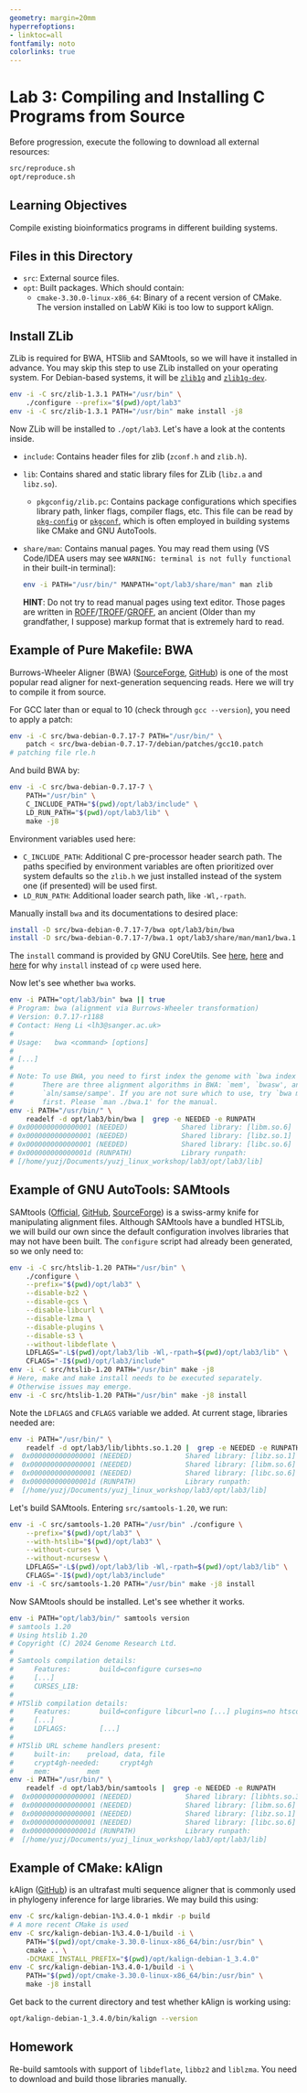```yaml
---
geometry: margin=20mm
hyperrefoptions:
- linktoc=all
fontfamily: noto
colorlinks: true
---
```


# Lab 3: Compiling and Installing C Programs from Source

Before progression, execute the following to download all external resources:

```bash
src/reproduce.sh
opt/reproduce.sh
```

## Learning Objectives

Compile existing bioinformatics programs in different building systems.

## Files in this Directory

- `src`: External source files.
- `opt`: Built packages. Which should contain:
  - `cmake-3.30.0-linux-x86_64`: Binary of a recent version of CMake. The version installed on LabW Kiki is too low to support kAlign.

## Install ZLib

ZLib is required for BWA, HTSlib and SAMtools, so we will have it installed in advance. You may skip this step to use ZLib installed on your operating system. For Debian-based systems, it will be [`zlib1g`](https://packages.debian.org/stable/zlib1g) and [`zlib1g-dev`](https://packages.debian.org/stable/zlib1g-dev).

```bash
env -i -C src/zlib-1.3.1 PATH="/usr/bin" \
    ./configure --prefix="$(pwd)/opt/lab3"
env -i -C src/zlib-1.3.1 PATH="/usr/bin" make install -j8
```

Now ZLib will be installed to `./opt/lab3`. Let's have a look at the contents inside.

- `include`: Contains header files for zlib (`zconf.h` and `zlib.h`).
- `lib`: Contains shared and static library files for ZLib (`libz.a` and `libz.so`). 
  - `pkgconfig/zlib.pc`: Contains package configurations which specifies library path, linker flags, compiler flags, etc. This file can be read by [`pkg-config`](https://www.freedesktop.org/wiki/Software/pkg-config/) or [`pkgconf`](http://pkgconf.org/), which is often employed in building systems like CMake and GNU AutoTools.
- `share/man`: Contains manual pages. You may read them using (VS Code/IDEA users may see `WARNING: terminal is not fully functional` in their built-in terminal):

  ```bash
  env -i PATH="/usr/bin/" MANPATH="opt/lab3/share/man" man zlib
  ```
  
  **HINT**: Do not try to read manual pages using text editor. Those pages are written in [ROFF](https://www.man7.org/linux/man-pages/man7/roff.7.html)/[TROFF](https://www.troff.org/)/[GROFF](https://www.gnu.org/software/groff/), an ancient (Older than my grandfather, I suppose) markup format that is extremely hard to read.

## Example of Pure Makefile: BWA

Burrows-Wheeler Aligner (BWA) ([SourceForge](https://bio-bwa.sourceforge.net/), [GitHub](https://github.com/lh3/bwa)) is one of the most popular read aligner for next-generation sequencing reads. Here we will try to compile it from source.

For GCC later than or equal to 10 (check through `gcc --version`), you need to apply a patch:

```bash
env -i -C src/bwa-debian-0.7.17-7 PATH="/usr/bin/" \
    patch < src/bwa-debian-0.7.17-7/debian/patches/gcc10.patch
# patching file rle.h
```

And build BWA by:

```bash
env -i -C src/bwa-debian-0.7.17-7 \
    PATH="/usr/bin" \
    C_INCLUDE_PATH="$(pwd)/opt/lab3/include" \
    LD_RUN_PATH="$(pwd)/opt/lab3/lib" \
    make -j8
```

Environment variables used here:

- `C_INCLUDE_PATH`: Additional C pre-processor header search path. The paths specified by environment variables are often prioritized over system defaults so the `zlib.h` we just installed instead of the system one (if presented) will be used first.
- `LD_RUN_PATH`: Additional loader search path, like `-Wl,-rpath`.

Manually install `bwa` and its documentations to desired place:

```bash
install -D src/bwa-debian-0.7.17-7/bwa opt/lab3/bin/bwa
install -D src/bwa-debian-0.7.17-7/bwa.1 opt/lab3/share/man/man1/bwa.1
```

The `install` command is provided by GNU CoreUtils. See [here](https://unix.stackexchange.com/questions/218673/how-is-install-different-from-cp), [here](https://superuser.com/questions/229883/how-is-install-c-different-from-cp) and [here](https://unix.stackexchange.com/questions/104982/why-use-install-rather-than-cp-and-mkdir) for why `install` instead of `cp` were used here.

Now let's see whether `bwa` works.

```bash
env -i PATH="opt/lab3/bin" bwa || true
# Program: bwa (alignment via Burrows-Wheeler transformation)
# Version: 0.7.17-r1188
# Contact: Heng Li <lh3@sanger.ac.uk>
#
# Usage:   bwa <command> [options]
#
# [...]
#
# Note: To use BWA, you need to first index the genome with `bwa index'.
#       There are three alignment algorithms in BWA: `mem', `bwasw', and
#       `aln/samse/sampe'. If you are not sure which to use, try `bwa mem'
#       first. Please `man ./bwa.1' for the manual.
env -i PATH="/usr/bin/" \
    readelf -d opt/lab3/bin/bwa |  grep -e NEEDED -e RUNPATH
# 0x0000000000000001 (NEEDED)             Shared library: [libm.so.6]
# 0x0000000000000001 (NEEDED)             Shared library: [libz.so.1]
# 0x0000000000000001 (NEEDED)             Shared library: [libc.so.6]
# 0x000000000000001d (RUNPATH)            Library runpath:
# [/home/yuzj/Documents/yuzj_linux_workshop/lab3/opt/lab3/lib]
```

## Example of GNU AutoTools: SAMtools

SAMtools ([Official](http://www.htslib.org), [GitHub](https://github.com/samtools/samtools), [SourceForge](https://sourceforge.net/projects/samtools)) is a swiss-army knife for manipulating alignment files. Although SAMtools have a bundled HTSLib, we will build our own since the default configuration involves libraries that may not have been built. The `configure` script had already been generated, so we only need to:

```bash
env -i -C src/htslib-1.20 PATH="/usr/bin" \
    ./configure \
    --prefix="$(pwd)/opt/lab3" \
    --disable-bz2 \
    --disable-gcs \
    --disable-libcurl \
    --disable-lzma \
    --disable-plugins \
    --disable-s3 \
    --without-libdeflate \
    LDFLAGS="-L$(pwd)/opt/lab3/lib -Wl,-rpath=$(pwd)/opt/lab3/lib" \
    CFLAGS="-I$(pwd)/opt/lab3/include"
env -i -C src/htslib-1.20 PATH="/usr/bin" make -j8
# Here, make and make install needs to be executed separately.
# Otherwise issues may emerge.
env -i -C src/htslib-1.20 PATH="/usr/bin" make -j8 install
```

Note the `LDFLAGS` and `CFLAGS` variable we added. At current stage, libraries needed are:

```bash
env -i PATH="/usr/bin/" \
    readelf -d opt/lab3/lib/libhts.so.1.20 |  grep -e NEEDED -e RUNPATH
#  0x0000000000000001 (NEEDED)             Shared library: [libz.so.1]
#  0x0000000000000001 (NEEDED)             Shared library: [libm.so.6]
#  0x0000000000000001 (NEEDED)             Shared library: [libc.so.6]
#  0x000000000000001d (RUNPATH)            Library runpath:
#  [/home/yuzj/Documents/yuzj_linux_workshop/lab3/opt/lab3/lib]
```

Let's build SAMtools. Entering `src/samtools-1.20`, we run:

```bash
env -i -C src/samtools-1.20 PATH="/usr/bin" ./configure \
    --prefix="$(pwd)/opt/lab3" \
    --with-htslib="$(pwd)/opt/lab3" \
    --without-curses \
    --without-ncursesw \
    LDFLAGS="-L$(pwd)/opt/lab3/lib -Wl,-rpath=$(pwd)/opt/lab3/lib" \
    CFLAGS="-I$(pwd)/opt/lab3/include"
env -i -C src/samtools-1.20 PATH="/usr/bin" make -j8 install
```

Now SAMtools should be installed. Let's see whether it works.

```bash
env -i PATH="opt/lab3/bin/" samtools version
# samtools 1.20
# Using htslib 1.20
# Copyright (C) 2024 Genome Research Ltd.
#
# Samtools compilation details:
#     Features:       build=configure curses=no 
#     [...]
#     CURSES_LIB:     
#
# HTSlib compilation details:
#     Features:       build=configure libcurl=no [...] plugins=no htscodecs=1.6.0
#     [...]
#     LDFLAGS:        [...]
#
# HTSlib URL scheme handlers present:
#     built-in:    preload, data, file
#     crypt4gh-needed:     crypt4gh
#     mem:         mem
env -i PATH="/usr/bin/" \
    readelf -d opt/lab3/bin/samtools |  grep -e NEEDED -e RUNPATH
#  0x0000000000000001 (NEEDED)             Shared library: [libhts.so.3]
#  0x0000000000000001 (NEEDED)             Shared library: [libm.so.6]
#  0x0000000000000001 (NEEDED)             Shared library: [libz.so.1]
#  0x0000000000000001 (NEEDED)             Shared library: [libc.so.6]
#  0x000000000000001d (RUNPATH)            Library runpath:
#  [/home/yuzj/Documents/yuzj_linux_workshop/lab3/opt/lab3/lib]
```

## Example of CMake: kAlign

kAlign ([GitHub](https://github.com/timolassmann/kalign)) is an ultrafast multi sequence aligner that is commonly used in phylogeny inference for large libraries. We may build this using:

```bash
env -C src/kalign-debian-1%3.4.0-1 mkdir -p build
# A more recent CMake is used
env -C src/kalign-debian-1%3.4.0-1/build -i \
    PATH="$(pwd)/opt/cmake-3.30.0-linux-x86_64/bin:/usr/bin" \
    cmake .. \
    -DCMAKE_INSTALL_PREFIX="$(pwd)/opt/kalign-debian-1_3.4.0"
env -C src/kalign-debian-1%3.4.0-1/build -i \
    PATH="$(pwd)/opt/cmake-3.30.0-linux-x86_64/bin:/usr/bin" \
    make -j8 install
```

Get back to the current directory and test whether kAlign is working using:

```bash
opt/kalign-debian-1_3.4.0/bin/kalign --version
```

## Homework

Re-build samtools with support of `libdeflate`, `libbz2` and `liblzma`. You need to download and build those libraries manually.
